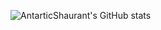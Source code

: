 ![AntarticShaurant's GitHub stats](https://github-readme-stats.vercel.app/api?username=AntarticShaurant&show_icons=true&theme=dracula)
